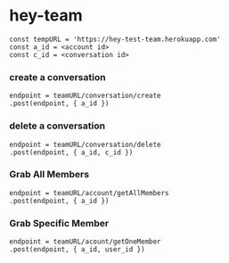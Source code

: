 # hey-team

```
const tempURL = 'https://hey-test-team.herokuapp.com'
const a_id = <account id>
const c_id = <conversation id>
```

### create a conversation

```
endpoint = teamURL/conversation/create
.post(endpoint, { a_id })
```

### delete a conversation

```
endpoint = teamURL/conversation/delete
.post(endpoint, { a_id, c_id })
```

### Grab All Members

```
endpoint = teamURL/account/getAllMembers
.post(endpoint, { a_id })
```

### Grab Specific Member

```
endpoint = teamURL/acount/getOneMember
.post(endpoint, { a_id, user_id })
```
